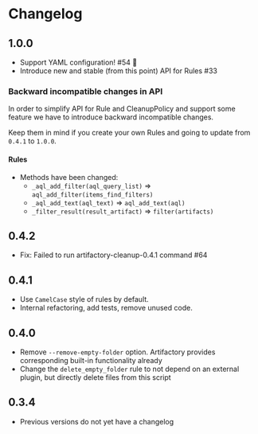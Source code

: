 # Changelog

## 1.0.0
- Support YAML configuration! #54 🎉
- Introduce new and stable (from this point) API for Rules #33

### Backward incompatible changes in API
In order to simplify API for Rule and CleanupPolicy and support some feature we have to introduce backward incompatible changes.

Keep them in mind if you create your own Rules and going to update from `0.4.1` to `1.0.0`.

#### Rules
- Methods have been changed:
  - `_aql_add_filter(aql_query_list)` => `aql_add_filter(items_find_filters)`
  - `_aql_add_text(aql_text)` => `aql_add_text(aql)`
  - `_filter_result(result_artifact)` => `filter(artifacts)`


## 0.4.2
- Fix: Failed to run artifactory-cleanup-0.4.1 command #64

## 0.4.1

- Use `CamelCase` style of rules by default.
- Internal refactoring, add tests, remove unused code.

## 0.4.0

- Remove `--remove-empty-folder` option. Artifactory provides corresponding built-in functionality already
- Change the `delete_empty_folder` rule to not depend on an external plugin, but directly delete files from this script

## 0.3.4

* Previous versions do not yet have a changelog
